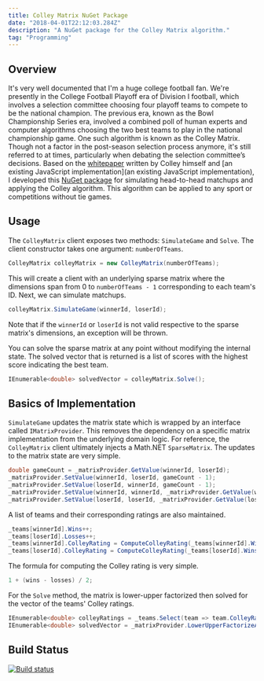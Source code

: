 ```yaml
---
title: Colley Matrix NuGet Package
date: "2018-04-01T22:12:03.284Z"
description: "A NuGet package for the Colley Matrix algorithm."
tag: "Programming"
---
```


## Overview

It's very well documented that I'm a huge college football fan. We're presently in the College Football Playoff era of Division I football, which involves a selection committee choosing four playoff teams to compete to be the national champion. The previous era, known as the Bowl Championship Series era, involved a combined poll of human experts and computer algorithms choosing the two best teams to play in the national championship game. One such algorithm is known as the Colley Matrix. Though not a factor in the post-season selection process anymore, it's still referred to at times, particularly when debating the selection committee’s decisions. Based on the [whitepaper](http://www.colleyrankings.com/matrate.pdf) written by Colley himself and [an existing JavaScript implementation](an existing JavaScript implementation), I developed this [NuGet package](https://www.nuget.org/packages/ColleyMatrix/) for simulating head-to-head matchups and applying the Colley algorithm. This algorithm can be applied to any sport or competitions without tie games.

## Usage

The `ColleyMatrix` client exposes two methods: `SimulateGame` and `Solve`. The client constructor takes one argument: `numberOfTeams`.

```csharp
ColleyMatrix colleyMatrix = new ColleyMatrix(numberOfTeams);
```

This will create a client with an underlying sparse matrix where the dimensions span from 0 to `numberOfTeams - 1` corresponding to each team's ID. Next, we can simulate matchups.

```csharp
colleyMatrix.SimulateGame(winnerId, loserId);
```

Note that if the `winnerId` or `loserId` is not valid respective to the sparse matrix's dimensions, an exception will be thrown.

You can solve the sparse matrix at any point without modifying the internal state. The solved vector that is returned is a list of scores with the highest score indicating the best team.

```csharp
IEnumerable<double> solvedVector = colleyMatrix.Solve();
```

## Basics of Implementation

`SimulateGame` updates the matrix state which is wrapped by an interface called `IMatrixProvider`. This removes the dependency on a specific matrix implementation from the underlying domain logic. For reference, the `ColleyMatrix` client ultimately injects a Math.NET `SparseMatrix`. The updates to the matrix state are very simple.

```csharp
double gameCount = _matrixProvider.GetValue(winnerId, loserId);
_matrixProvider.SetValue(winnerId, loserId, gameCount - 1);
_matrixProvider.SetValue(loserId, winnerId, gameCount - 1);
_matrixProvider.SetValue(winnerId, winnerId, _matrixProvider.GetValue(winnerId, winnerId) + 1);
_matrixProvider.SetValue(loserId, loserId, _matrixProvider.GetValue(loserId, loserId) + 1);
```

A list of teams and their corresponding ratings are also maintained.

```csharp
_teams[winnerId].Wins++;
_teams[loserId].Losses++;
_teams[winnerId].ColleyRating = ComputeColleyRating(_teams[winnerId].Wins, _teams[winnerId].Losses);
_teams[loserId].ColleyRating = ComputeColleyRating(_teams[loserId].Wins, _teams[loserId].Losses);
```

The formula for computing the Colley rating is very simple.

```csharp
1 + (wins - losses) / 2;
```

For the `Solve` method, the matrix is lower-upper factorized then solved for the vector of the teams' Colley ratings.

```csharp
IEnumerable<double> colleyRatings = _teams.Select(team => team.ColleyRating);
IEnumerable<double> solvedVector = _matrixProvider.LowerUpperFactorizeAndSolve(colleyRatings);
```

## Build Status

[![Build status](https://travis-ci.org/scottenriquez/colley-matrix-nuget.svg?branch=master)](https://travis-ci.org/scottenriquez/colley-matrix-nuget)
